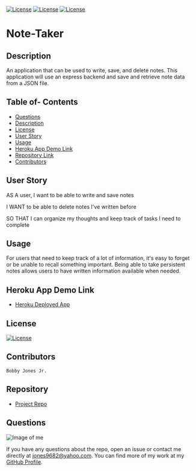 
[![License](http://img.shields.io/:MadeBy-BJonesJr-lightgreen?logo=gitHub)](https://github.com/jones9682/Note-Taker)
[![License](https://img.shields.io/github/repo-size/jones9682/Note-Taker?logo=gitHub)](https://github.com/jones9682/Note-Taker)
[![License](https://img.shields.io/github/languages/top/jones9682/Note-Taker?logo=github&logoColor=yellow)](https://github.com/jones9682/Note-Taker)

# **Note-Taker**

## Description

An application that can be used to write, save, and delete notes. This application will use an express backend and save and retrieve note data from a JSON file.

## Table of- Contents
- [Questions](#Questions)
- [Description](#Description)
- [License](#License)
- [User Story](#User_Story)
- [Usage](#Usage)
- [Heroku App Demo Link](#Heroku_App_Demo_link)
- [Repository Link](#Repository)
- [Contributors](#Contributors) 

## User Story

AS A user, I want to be able to write and save notes

I WANT to be able to delete notes I've written before

SO THAT I can organize my thoughts and keep track of tasks I need to complete

## Usage

For users that need to keep track of a lot of information, it's easy to forget or be unable to recall something important. Being able to take persistent notes allows users to have written information available when needed.

## Heroku App Demo Link

- [Heroku Deployed App](https://thawing-tundra-72334.herokuapp.com)

## License

[![License](http://img.shields.io/:license-MIT-blue.svg)](./LICENSE)

## Contributors
``
Bobby Jones Jr.
``
## Repository

- [Project Repo](https://github.com/jones9682/Note-Taker)

## Questions

![Image of me](https://avatars3.githubusercontent.com/u/64339522?v=4)


If you have any questions about the repo, open an issue or contact me directly at jones9682@yahoo.com. You can find more of my work at my [GitHub Profile](https://github.com/jones9682).
  
  
